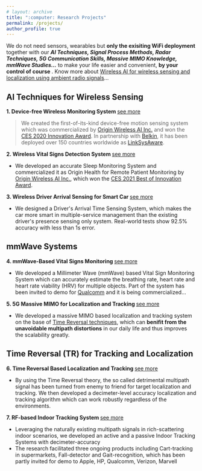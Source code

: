 ```yaml
---
# layout: archive
title: ":computer: Research Projects"
permalink: /projects/
author_profile: true
---
```

We do not need sensors, wearables but <b> only the exisiting WiFi deployment </b> together with our ***AI Techniques, Signal Process Methods, Radar Techniques, 5G Communication Skills, Massive MIMO Knowledge, mmWave Studies...*** to make your life easier and convenient, <b> by your control of course </b>. Know more about [Wireless AI for wireless sensing and localization using ambient radio signals](https://www.originwirelessai.com/)...

## AI Techniques for Wireless Sensing <br/>
<b> 1. Device-free Wireless Monitoring System </b> [see more](https://xiaolu1263.github.io/publications/1Wireless-Monitor) <br />
  > We created the first-of-its-kind device-free motion sensing system which was commercialized by [Origin Wireless AI Inc.](https://www.originwirelessai.com/) and won the [CES 2020 Innovation Award](https://www.ces.tech/Innovation-Awards/Honorees/2020/Honorees/L/Linksys-Aware.aspx). In partnership with [Belkin](https://www.belkin.com/us/), it has been deployed over 150 countries worldwide as [LinkSysAware](https://www.linksys.com/us/linksys-aware/). <br/>


<b> 2. Wireless Vital Signs Detection System </b> [see more](https://xiaolu1263.github.io/publications/2Wireless-Vital-Sign)
  * We developed an accurate Sleep Monitoring System and commercialized it as Origin Health for Remote Patient Monitoring by [Origin Wireless AI Inc.](https://www.originwirelessai.com/), which won the [CES 2021 Best of Innovation Award](https://www.ces.tech/Innovation-Awards/Honorees/2021/Best-Of/O/Origin-Health-Remote-Patient-Monitoring.aspx).

<b> 3. Wireless Driver Arrival Sensing for Smart Car </b> [see more](https://xiaolu1263.github.io/publications/3Wireless-Driver-Sensing)
  * We designed a Driver's Arrival Time Sensing System, which makes the car more smart in multiple-service management than the existing driver's presence sensing only system. Real-world tests show 92.5% accuracy with less than 1s error.

## mmWave Systems
<b> 4. mmWave-Based Vital Signs Monitoring </b> [see more](https://xiaolu1263.github.io/publications/4mmWave-Based-Vital-Sign)
  * We developed a Millimeter Wave (mmWave) based Vital Sign Monitoring System which can accurately estimate the breathing rate, heart rate and heart rate viability (HRV) for multiple objects. Part of the system has been invited to demo for [Qualcomm](https://www.qualcomm.com/) and it is being commercialized... 

<b> 5. 5G Massive MIMO for Localization and Tracking </b> [see more](https://xiaolu1263.github.io/publications/5MassiveMIMOLocalization)
  * We developed a massive MIMO based localization and tracking system on the base of [Time Reversal techniques](http://video.cmsworldwide.com/SP17/SP17_RayLiu_Keynote_1080p.mp4), which can **benifit from the unavoidable multipath distortions** in our daily life and thus improves the scalability greatly.

## Time Reversal (TR) for Tracking and Localization
<b> 6. Time Reversal Based Localization and Tracking </b> [see more](https://xiaolu1263.github.io/publications/6TRLocalization)
  * By using the Time Reversal theory, the so called detrimental multipath signal has been turned from enemy to friend for target localization and tracking. We then developed a decimeter-level accuracy localization and tracking algorithm which can work robustly regardless of the environments.

<b> 7. RF-based Indoor Tracking System </b> [see more](https://xiaolu1263.github.io/publications/7RF-Indoor-Tracking)
  * Leveraging the naturally existing multipath signals in rich-scattering indoor scenarios, we developed an active and a passive Indoor Tracking Systems with decimeter-accuracy 
  * The research facilitated three ongoing products including Cart-tracking in supermarkets, Fall-detector and Gait-recognition, which has been partly invited for demo to Apple, HP, Qualcomm, Verizon, Marvell

